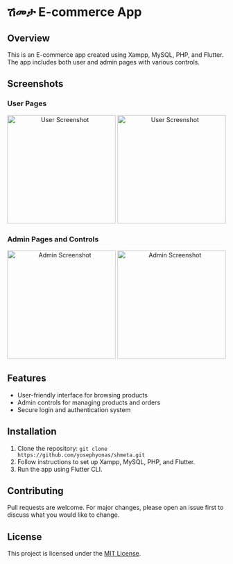 # ሽመታ E-commerce App

## Overview
This is an E-commerce app created using Xampp, MySQL, PHP, and Flutter. The app includes both user and admin pages with various controls.

## Screenshots

### User Pages
<div align="center">
  <img src="https://github.com/yosephyonas/shmeta/assets/101545038/6794bf9e-e064-4d3e-bfe7-fb55107bf2cf" alt="User Screenshot" width="250">
  <img src="https://github.com/yosephyonas/shmeta/assets/101545038/0f699138-db82-47e2-9eda-dfe322296fd8" alt="User Screenshot" width="250">
  <!-- Add more user screenshots here -->
</div>

### Admin Pages and Controls
<div align="center">
  <img src="https://github.com/yosephyonas/shmeta/assets/101545038/18cb5933-fc00-4faf-8bd8-536c1e2cf19b" alt="Admin Screenshot" width="250">
  <img src="https://github.com/yosephyonas/shmeta/assets/101545038/44bbf5b1-5878-447e-b44e-68f169642a14" alt="Admin Screenshot" width="250">
  <!-- Add more admin screenshots here -->
</div>

## Features
- User-friendly interface for browsing products
- Admin controls for managing products and orders
- Secure login and authentication system

## Installation
1. Clone the repository: `git clone https://github.com/yosephyonas/shmeta.git`
2. Follow instructions to set up Xampp, MySQL, PHP, and Flutter.
3. Run the app using Flutter CLI.

## Contributing
Pull requests are welcome. For major changes, please open an issue first to discuss what you would like to change.

## License
This project is licensed under the [MIT License](LICENSE).
